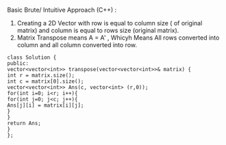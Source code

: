 Basic Brute/ Intuitive Approach (C++)  :
1. Creating a 2D Vector with row is equal to column size ( of original matrix) and column is equal to rows size (original matrix).
2. Matrix Transpose means A = A' , Whicyh Means All rows converted into column and all column converted into row.
​
```
class Solution {
public:
vector<vector<int>> transpose(vector<vector<int>>& matrix) {
int r = matrix.size();
int c = matrix[0].size();
vector<vector<int>> Ans(c, vector<int> (r,0));
for(int i=0; i<r; i++){
for(int j=0; j<c; j++){
Ans[j][i] = matrix[i][j];
}
}
return Ans;
}
};
```
​